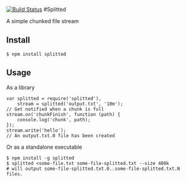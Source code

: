 [![Build Status](https://travis-ci.org/d3media/splitted.png)](https://travis-ci.org/d3media/splitted)
#Splitted

A simple chunked file stream

## Install 

`$ npm install splitted`

## Usage

As a library
```
var splitted = require('splitted'),
    stream = splitted('output.txt', '10m');
// Get notified when a chunk is full
stream.on('chunkFinish', function (path) {
    console.log('chunk', path);
});
stream.write('hello');
// An output.txt.0 file has been created
```
Or as a standalone executable
```
$ npm install -g splitted
$ splitted <some-file.txt some-file-splitted.txt --size 400k
# will output some-file-splitted.txt.0..some-file-splitted.txt.N files. 
```


